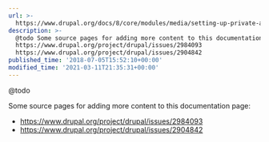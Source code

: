 ```yaml
---
url: >-
  https://www.drupal.org/docs/8/core/modules/media/setting-up-private-access-to-media-items
description: >-
  @todo Some source pages for adding more content to this documentation page:
  https://www.drupal.org/project/drupal/issues/2984093
  https://www.drupal.org/project/drupal/issues/2904842
published_time: '2018-07-05T15:52:10+00:00'
modified_time: '2021-03-11T21:35:31+00:00'
---
```

@todo

Some source pages for adding more content to this documentation page:

* <https://www.drupal.org/project/drupal/issues/2984093>
* <https://www.drupal.org/project/drupal/issues/2904842>